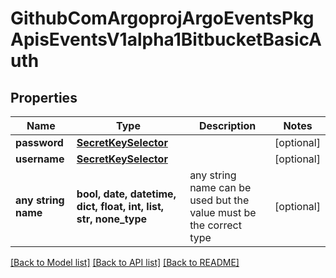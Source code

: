 # GithubComArgoprojArgoEventsPkgApisEventsV1alpha1BitbucketBasicAuth


## Properties
Name | Type | Description | Notes
------------ | ------------- | ------------- | -------------
**password** | [**SecretKeySelector**](SecretKeySelector.md) |  | [optional] 
**username** | [**SecretKeySelector**](SecretKeySelector.md) |  | [optional] 
**any string name** | **bool, date, datetime, dict, float, int, list, str, none_type** | any string name can be used but the value must be the correct type | [optional]

[[Back to Model list]](../README.md#documentation-for-models) [[Back to API list]](../README.md#documentation-for-api-endpoints) [[Back to README]](../README.md)



